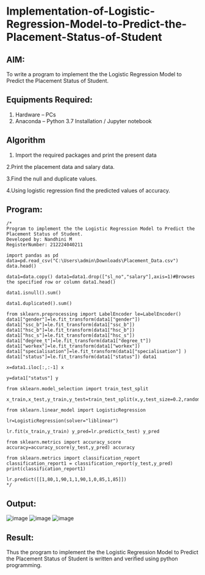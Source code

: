 # Implementation-of-Logistic-Regression-Model-to-Predict-the-Placement-Status-of-Student

## AIM:
To write a program to implement the the Logistic Regression Model to Predict the Placement Status of Student.

## Equipments Required:
1. Hardware – PCs
2. Anaconda – Python 3.7 Installation / Jupyter notebook

## Algorithm
1. Import the required packages and print the present data

2.Print the placement data and salary data.

3.Find the null and duplicate values.

4.Using logistic regression find the predicted values of accuracy. 

## Program:
```
/*
Program to implement the the Logistic Regression Model to Predict the Placement Status of Student.
Developed by: Nandhini M
RegisterNumber: 212224040211

import pandas as pd 
data=pd.read_csv("C:\Users\admin\Downloads\Placement_Data.csv") data.head()

data1=data.copy() data1=data1.drop(["sl_no","salary"],axis=1)#Browses the specified row or column data1.head()

data1.isnull().sum()

data1.duplicated().sum()

from sklearn.preprocessing import LabelEncoder le=LabelEncoder() data1["gender"]=le.fit_transform(data1["gender"]) data1["ssc_b"]=le.fit_transform(data1["ssc_b"]) data1["hsc_b"]=le.fit_transform(data1["hsc_b"]) data1["hsc_s"]=le.fit_transform(data1["hsc_s"]) data1["degree_t"]=le.fit_transform(data1["degree_t"]) data1["workex"]=le.fit_transform(data1["workex"]) data1["specialisation"]=le.fit_transform(data1["specialisation"] )
data1["status"]=le.fit_transform(data1["status"]) data1

x=data1.iloc[:,:-1] x

y=data1["status"] y

from sklearn.model_selection import train_test_split

x_train,x_test,y_train,y_test=train_test_split(x,y,test_size=0.2,random_state=0)

from sklearn.linear_model import LogisticRegression

lr=LogisticRegression(solver="liblinear")

lr.fit(x_train,y_train) y_pred=lr.predict(x_test) y_pred

from sklearn.metrics import accuracy_score accuracy=accuracy_score(y_test,y_pred) accuracy

from sklearn.metrics import classification_report classification_report1 = classification_report(y_test,y_pred) print(classification_report1)

lr.predict([[1,80,1,90,1,1,90,1,0,85,1,85]])
*/
```

## Output:
![image](https://github.com/user-attachments/assets/96e8bdb5-a642-467d-b4a3-da843685089f)
![image](https://github.com/user-attachments/assets/3db47046-7445-4d2d-b3b8-027a194686b8)
![image](https://github.com/user-attachments/assets/f08c5d4d-a6aa-44da-9108-41ff33e7f30f)


## Result:
Thus the program to implement the the Logistic Regression Model to Predict the Placement Status of Student is written and verified using python programming.
